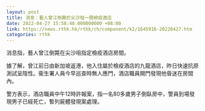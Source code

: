 ```yaml
---
layout: post
title: 消息：藝人曾江倒斃於尖沙咀一間檢疫酒店
date: 2022-04-27 15:58:48.000000000 +08:00
link: https://news.rthk.hk/rthk/ch/component/k2/1645916-20220427.htm
categories: rthk
---
```


消息指，藝人曾江倒斃在尖沙咀指定檢疫酒店房間。

據了解，曾江前日由新加坡返港，他入住屬於檢疫酒店的九龍酒店，昨日快速抗原測試呈陰性。衞生署人員今早巡查時無人應門，酒店職員開門發現他昏迷在房間內。

警方表示，酒店職員中午12時許報案，指一名80多歲男子倒臥房中，警員到場發現男子已經死亡，暫列屍體發現案處理。
